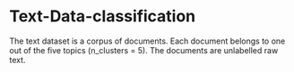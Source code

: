 # Text-Data-classification
The text dataset is a corpus of documents. Each document belongs to one out of the five topics (n_clusters = 5). The documents are unlabelled raw text.
